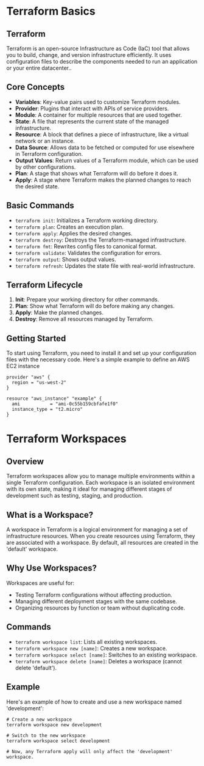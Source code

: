 # Terraform Basics

## Terraform
Terraform is an open-source Infrastructure as Code (IaC) tool that allows you to build, change, and version infrastructure efficiently. It uses configuration files to describe the components needed to run an application or your entire datacenter..

## Core Concepts
- **Variables**: Key-value pairs used to customize Terraform modules.
- **Provider**: Plugins that interact with APIs of service providers.
- **Module**: A container for multiple resources that are used together.
- **State**: A file that represents the current state of the managed infrastructure.
- **Resource**: A block that defines a piece of infrastructure, like a virtual network or an instance.
- **Data Source**: Allows data to be fetched or computed for use elsewhere in Terraform configuration.
- **Output Values**: Return values of a Terraform module, which can be used by other configurations.
- **Plan**: A stage that shows what Terraform will do before it does it.
- **Apply**: A stage where Terraform makes the planned changes to reach the desired state.

## Basic Commands
- `terraform init`: Initializes a Terraform working directory.
- `terraform plan`: Creates an execution plan.
- `terraform apply`: Applies the desired changes.
- `terraform destroy`: Destroys the Terraform-managed infrastructure.
- `terraform fmt`: Rewrites config files to canonical format.
- `terraform validate`: Validates the configuration for errors.
- `terraform output`: Shows output values.
- `terraform refresh`: Updates the state file with real-world infrastructure.

## Terraform Lifecycle
1. **Init**: Prepare your working directory for other commands.
2. **Plan**: Show what Terraform will do before making any changes.
3. **Apply**: Make the planned changes.
4. **Destroy**: Remove all resources managed by Terraform.

## Getting Started
To start using Terraform, you need to install it and set up your configuration files with the necessary code. Here's a simple example to define an AWS EC2 instance

```hcl
provider "aws" {
  region = "us-west-2"
}

resource "aws_instance" "example" {
  ami           = "ami-0c55b159cbfafe1f0"
  instance_type = "t2.micro"
}
```
# Terraform Workspaces

## Overview
Terraform workspaces allow you to manage multiple environments within a single Terraform configuration. Each workspace is an isolated environment with its own state, making it ideal for managing different stages of development such as testing, staging, and production.

## What is a Workspace?
A workspace in Terraform is a logical environment for managing a set of infrastructure resources. When you create resources using Terraform, they are associated with a workspace. By default, all resources are created in the 'default' workspace.

## Why Use Workspaces?
Workspaces are useful for:
- Testing Terraform configurations without affecting production.
- Managing different deployment stages with the same codebase.
- Organizing resources by function or team without duplicating code.

## Commands
- `terraform workspace list`: Lists all existing workspaces.
- `terraform workspace new [name]`: Creates a new workspace.
- `terraform workspace select [name]`: Switches to an existing workspace.
- `terraform workspace delete [name]`: Deletes a workspace (cannot delete 'default').

## Example
Here's an example of how to create and use a new workspace named 'development':

```hcl
# Create a new workspace
terraform workspace new development

# Switch to the new workspace
terraform workspace select development

# Now, any Terraform apply will only affect the 'development' workspace.

